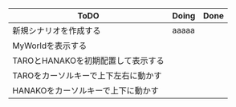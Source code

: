 | ToDO | Doing | Done |
| ---- | ---- | ---- |
| 新規シナリオを作成する | aaaaa    |
| MyWorldを表示する | |
| TAROとHANAKOを初期配置して表示する |　　 |
| TAROをカーソルキーで上下左右に動かす |　　 |
| HANAKOをカーソルキーで上下に動かす | |